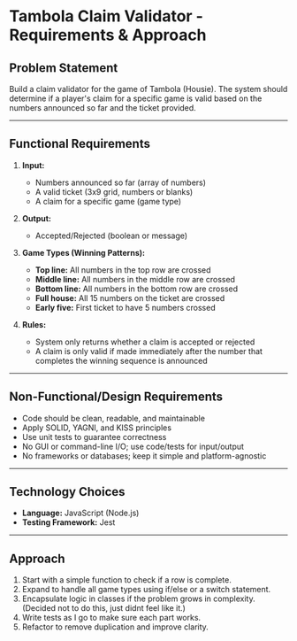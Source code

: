 # Tambola Claim Validator - Requirements & Approach

## Problem Statement
Build a claim validator for the game of Tambola (Housie). The system should determine if a player's claim for a specific game is valid based on the numbers announced so far and the ticket provided.

---

## Functional Requirements
1. **Input:**
   - Numbers announced so far (array of numbers)
   - A valid ticket (3x9 grid, numbers or blanks)   
   - A claim for a specific game (game type)

2. **Output:**
   - Accepted/Rejected (boolean or message)

3. **Game Types (Winning Patterns):**
   - **Top line:** All numbers in the top row are crossed
   - **Middle line:** All numbers in the middle row are crossed
   - **Bottom line:** All numbers in the bottom row are crossed
   - **Full house:** All 15 numbers on the ticket are crossed
   - **Early five:** First ticket to have 5 numbers crossed

4. **Rules:**
   - System only returns whether a claim is accepted or rejected
   - A claim is only valid if made immediately after the number that completes the winning sequence is announced

---

## Non-Functional/Design Requirements
- Code should be clean, readable, and maintainable
- Apply SOLID, YAGNI, and KISS principles
- Use unit tests to guarantee correctness
- No GUI or command-line I/O; use code/tests for input/output
- No frameworks or databases; keep it simple and platform-agnostic

---

## Technology Choices
- **Language:** JavaScript (Node.js)
- **Testing Framework:** Jest

---

## Approach
1. Start with a simple function to check if a row is complete.
2. Expand to handle all game types using if/else or a switch statement.
3. Encapsulate logic in classes if the problem grows in complexity. (Decided not to do this, just didnt feel like it.)
4. Write tests as I go to make sure each part works.
5. Refactor to remove duplication and improve clarity.



